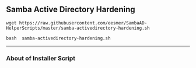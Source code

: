 ## Samba Active Directory Hardening


```
wget https://raw.githubusercontent.com/eesmer/SambaAD-HelperScripts/master/samba-activedirectory-hardening.sh
```
```
bash  samba-activedirectory-hardening.sh
```

---

### About of Installer Script
